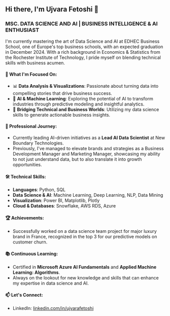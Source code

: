 
## Hi there, I'm Ujvara Fetoshi 👋

### MSC. DATA SCIENCE AND AI | BUSINESS INTELLIGENCE & AI ENTHUSIAST

I'm currently mastering the art of Data Science and AI at EDHEC Business School, one of Europe's top business schools, with an expected graduation in December 2024. With a rich background in Economics & Statistics from the Rochester Institute of Technology, I pride myself on blending technical skills with business acumen.

#### 🌱 What I'm Focused On:

- 📊 **Data Analysis & Visualizations**: Passionate about turning data into compelling stories that drive business success.
- 🤖 **AI & Machine Learning**: Exploring the potential of AI to transform industries through predictive modeling and insightful analytics.
- 🌉 **Bridging Technical and Business Worlds**: Utilizing my data science skills to generate actionable business insights.

#### 💼 Professional Journey:

- Currently leading AI-driven initiatives as a **Lead AI Data Scientist** at New Boundary Technologies.
- Previously, I've managed to elevate brands and strategies as a Business Development Manager and Marketing Manager, showcasing my ability to not just understand data, but to also translate it into growth opportunities.

#### 🛠 Technical Skills:

- **Languages**: Python, SQL
- **Data Science & AI**: Machine Learning, Deep Learning, NLP, Data Mining
- **Visualization**: Power BI, Matplotlib, Plotly
- **Cloud & Databases**: Snowflake, AWS RDS, Azure

#### 🏆 Achievements:

- Successfully worked on a data science team project for major luxury brand in France, recognized in the top 3 for our predictive models on customer churn.

#### 📚 Continuous Learning:

- Certified in **Microsoft Azure AI Fundamentals** and **Applied Machine Learning: Algorithms**.
- Always on the lookout for new knowledge and skills that can enhance my expertise in data science and AI.

#### 📫 Let's Connect:

- LinkedIn: [linkedin.com/in/ujvarafetoshi](https://www.linkedin.com/in/ujvarafetoshi)
